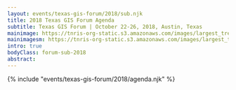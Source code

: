 ```yaml
---
layout: events/texas-gis-forum/2018/sub.njk
title: 2018 Texas GIS Forum Agenda
subtitle: Texas GIS Forum | October 22-26, 2018, Austin, Texas
mainimage: https://tnris-org-static.s3.amazonaws.com/images/largest_tree_graphic_nofade.jpg
mainimagesm: https://tnris-org-static.s3.amazonaws.com/images/largest_tree_graphic_sm.jpg
intro: true
bodyClass: forum-sub-2018
abstract:
---
```

<div>
{% include "events/texas-gis-forum/2018/agenda.njk" %}
</div>
